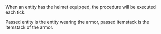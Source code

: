 When an entity has the helmet equipped, the procedure will be executed each tick.

Passed entity is the entity wearing the armor, passed itemstack is the itemstack of the armor.
